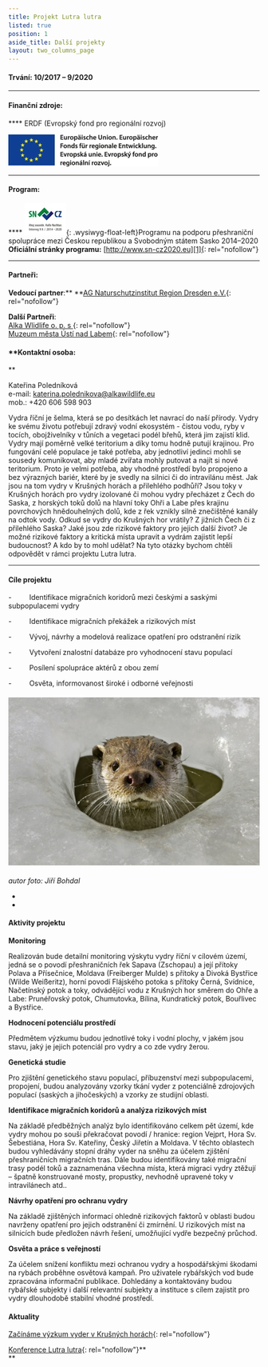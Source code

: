 ```yaml
---
title: Projekt Lutra lutra
listed: true
position: 1
aside_title: Další projekty
layout: two_columns_page
---
```

####  **Trvání:** 10/2017 – 9/2020

****

####  **Finanční zdroje**\:

**** ERDF (Evropský fond pro regionální rozvoj)

![](/uploads/Emblem_Europaeische_Union_mit_Verweis_Fonds_Farbe_300.jpg)

****

####  **Program**\:

**** ![](/uploads/SNCZ2020_Zusatz_RGB_150dpi_300_m.jpg){:
.wysiwyg-float-left}Programu na podporu přeshraniční spolupráce mezi
Českou republikou a Svobodným státem Sasko 2014–2020  
**Oficiální stránky programu:** [http://www.sn-cz2020.eu][1]{:
rel="nofollow"}

****

#### **Partneři:**

**Vedoucí partner**\:** **[AG Naturschutzinstitut Region Dresden
e.V.][2]{: rel="nofollow"}

**Další Partneři**\:   
[Alka Wlidlife o. p. s ][3]{: rel="nofollow"}  
[Muzeum města Ústí nad Labem][4]{: rel="nofollow"}

#### **Kontaktní osoba:  
**

Kateřina Poledníková  
e-mail: katerina.polednikova@alkawildlife.eu  
mob.: +420 606 598 903



<div class="wysiwyg-text-align-center"></div>

Vydra říční je šelma, která se po desítkách let navrací do naší přírody.
Vydry ke svému životu potřebují zdravý vodní ekosystém - čistou vodu,
ryby v tocích, obojživelníky v tůních a vegetaci podél břehů, která jim
zajistí klid. Vydry mají poměrně velké teritorium a díky tomu hodně
putují krajinou. Pro fungování celé populace je také potřeba, aby
jednotliví jedinci mohli se sousedy komunikovat, aby mladé zvířata mohly
putovat a najít si nové teritorium. Proto je velmi potřeba, aby vhodné
prostředí bylo propojeno a bez výrazných bariér, které by je svedly na
silnici či do intravilánu měst. Jak jsou na tom vydry v Krušných horách
a přilehlého podhůří? Jsou toky v Krušných horách pro vydry izolované či
mohou vydry přecházet z Čech do Saska, z horských toků dolů na hlavní
toky Ohři a Labe přes krajinu povrchových hnědouhelných dolů, kde z řek
vznikly silně znečištěné kanály na odtok vody. Odkud se vydry do
Krušných hor vrátily? Z jižních Čech či z přilehlého Saska? Jaké jsou
zde rizikové faktory pro jejich další život? Je možné rizikové faktory a
kritická místa upravit a vydrám zajistit lepší budoucnost? A kdo by to
mohl udělat? Na tyto otázky bychom chtěli odpovědět v rámci projektu
Lutra lutra.

****

#### **Cíle projektu**



\-         Identifikace migračních koridorů mezi českými a saskými
subpopulacemi vydry

\-         Identifikace migračních překážek a rizikových míst

\-         Vývoj, návrhy a modelová realizace opatření pro odstranění
rizik

\-         Vytvoření znalostní databáze pro vyhodnocení stavu populací

\-         Posílení spolupráce aktérů z obou zemí

\-         Osvěta, informovanost široké i odborné veřejnosti

####  ![](/uploads/Vydra-ricni-9012_610.jpg)  
 

*autor foto: Jiří Bohdal*

*  
*

#### **Aktivity projektu**



**Monitoring**

Realizován bude detailní monitoring výskytu vydry říční v cílovém území,
jedná se o povodí přeshraničních řek Sapava (Zschopau) a její přítoky
Polava a Přísečnice, Moldava (Freiberger Mulde) s přítoky a Divoká
Bystřice (Wilde Weißeritz), horní povodí Flájského potoka s přítoky
Černá, Svídnice, Načetínský potok a toky, odvádějící vodu z Krušných hor
směrem do Ohře a Labe: Prunéřovský potok, Chumutovka, Bílina,
Kundratický potok, Bouřlivec a Bystřice.

**Hodnocení potenciálu prostředí**

Předmětem výzkumu budou jednotlivé toky i vodní plochy, v jakém jsou
stavu, jaký je jejich potenciál pro vydry a co zde vydry žerou.

**Genetická studie**

Pro zjištění genetického stavu populací, příbuzenství mezi
subpopulacemi, propojení, budou analyzovány vzorky tkání vyder z
potenciálně zdrojových populací (saských a jihočeských) a vzorky ze
studijní oblasti.

**Identifikace migračních koridorů a analýza rizikových míst**

Na základě předběžných analýz bylo identifikováno celkem pět území, kde
vydry mohou po souši překračovat povodí / hranice: region Vejprt, Hora
Sv. Šebestiána, Hora Sv. Kateřiny, Český Jiřetín a Moldava. V těchto
oblastech budou vyhledávány stopní dráhy vyder na sněhu za účelem
zjištění přeshraničních migračních tras. Dále budou identifikovány také
migrační trasy podél toků a zaznamenána všechna místa, která migraci
vydry ztěžují – špatně konstruované mosty, propustky, nevhodně upravené
toky v intravilánech atd..

**Návrhy opatření pro ochranu vydry**

Na základě zjištěných informací ohledně rizikových faktorů v oblasti
budou navrženy opatření pro jejich odstranění či zmírnění. U rizikových
míst na silnicích bude předložen návrh řešení, umožňující vydře bezpečný
průchod.

**Osvěta a práce s veřejností**

Za účelem snížení konfliktu mezi ochranou vydry a hospodářskými škodami
na rybách proběhne osvětová kampaň. Pro uživatele rybářských vod bude
zpracována informační publikace. Dohledány a kontaktovány budou rybářské
subjekty i další relevantní subjekty a instituce s cílem zajistit pro
vydry dlouhodobě stabilní vhodné prostředí.

####  

#### **Aktuality**

[Začínáme výzkum vyder v Krušných
horách](/news/zaciname-vyzkum-vyder-v-krusnych-horach "Link:
/news/zaciname-vyzkum-vyder-v-krusnych-horach"){: rel="nofollow"}

[Konference Lutra lutra](/news/konference-lutra-lutra){:
rel="nofollow"}**  
**





[1]: http://www.sn-cz2020.eu "Link: http://www.sn-cz2020.eu"
[2]: http://naturschutzinstitut.de/naturschutzinstitute/nsi_dresden/index.html
[3]: http://www.alkawildlife.eu
[4]: http://www.muzeumusti.cz/
